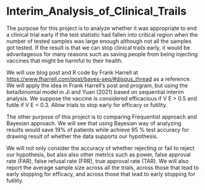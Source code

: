 # Interim_Analysis_of_Clinical_Trails

The purpose for this project is to analyze whether it was appropriate to end a clinical trial early if the test statistic had fallen into critical region when the number of tested samples was large enough although not all the samples got tested. If the result is that we can stop clinical trails early, it would be advantageous for many reasons such as saving people from being injecting vaccines that might be harmful to their health.

We will use blog post and R code by Frank Harrell at https://www.fharrell.com/post/bayes-seq/#disqus_thread as a reference. We will apply the idea in Frank Harrell’s post and program, but using the beta/binomial model in Ji and Yuan (2021) based on sequential interim analysis. We suppose the vaccine is considered efficacious if V E > 0.5 and futile if V E < 0.3. Allow trials to stop early for efficacy
or futility.

The other purpose of this project is to comparing Frequentist approach and Bayesian approach. We will see that using Bayesian way of analyzing results would save 19\% of patients while achieve 95 \% test accuracy for drawing result of whether the data supports our hypothesis.

We will not only consider the accuracy of whether rejecting or fail to reject our hypothesis, but also also other metrics such as power, false approval rate (FAR), false refusal rate (FRR), true approval rate (TAR). We will also report the average sample size across all the trials, across those that lead to early stopping for efficacy, and across those that lead to early stopping for futility.